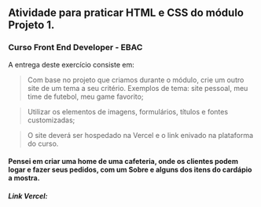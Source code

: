 ## Atividade para praticar HTML e CSS do módulo Projeto 1.
### Curso Front End Developer - EBAC 

A entrega deste exercício consiste em:

> Com base no projeto que criamos durante o módulo, crie um outro site de um tema a seu critério. Exemplos de tema: site pessoal, meu time de futebol, meu game favorito;

> Utilizar os elementos de imagens, formulários, títulos e fontes customizadas;

> O site deverá ser hospedado na Vercel e o link enivado na plataforma do curso.

#### Pensei em criar uma home de uma cafeteria, onde os clientes podem logar e fazer seus pedidos, com um Sobre e alguns dos itens do cardápio a mostra.  

##### Link Vercel: 
